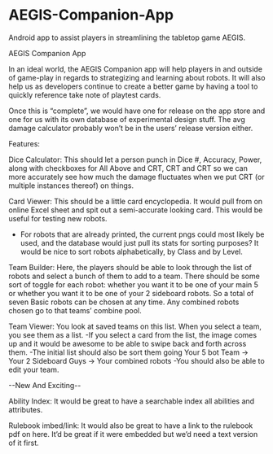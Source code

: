 AEGIS-Companion-App
===================

Android app to assist players in streamlining the tabletop game AEGIS.

AEGIS Companion App

In an ideal world, the AEGIS Companion app will help players in and outside of game-play in regards to strategizing and learning about robots. It will also help us as developers continue to create a better game by having a tool to quickly reference take note of playtest cards.

Once this is “complete”, we would have one for release on the app store and one for us with its own database of experimental design stuff. The avg damage calculator probably won’t be in the users’ release version either.

Features:

Dice Calculator: This should let a person punch in Dice #, Accuracy, Power, along with checkboxes for All Above and CRT, CRT and CRT so we can more accurately see how much the damage fluctuates when we put CRT (or multiple instances thereof) on things.

Card Viewer: This should be a little card encyclopedia. It would pull from on online Excel sheet and spit out a semi-accurate looking card. This would be useful for testing new robots.
- For robots that are already printed, the current pngs could most likely be used, and the database would just pull its stats for sorting purposes? It would be nice to sort robots alphabetically, by Class and by Level. 

Team Builder: Here, the players should be able to look through the list of robots and select a bunch of them to add to a team. There should be some sort of toggle for each robot: whether you want it to be one of your main 5 or whether you want it to be one of your 2 sideboard robots. So a total of seven Basic robots can be chosen at any time. Any combined robots chosen go to that teams’ combine pool.

Team Viewer: You look at saved teams on this list. When you select a team, you see them as a list.
-If you select a card from the list, the image comes up and it would be awesome to be able to swipe back and forth across them. 
-The initial list should also be sort them going Your 5 bot Team -> Your 2 Sideboard Guys -> Your combined robots
-You should also be able to edit your team.

--New And Exciting--

Ability Index: It would be great to have a searchable index all abilities and attributes.

Rulebook imbed/link: It would also be great to have a link to the rulebook pdf on here. It’d be great if it were embedded but we’d need a text version of it first.
